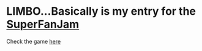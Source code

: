 # LIMBO...Basically is my entry for the [SuperFanJam](http://jams.gamejolt.io/superfanjam)

Check the game [here](http://gamejolt.com/games/limbo-basically/256188)

